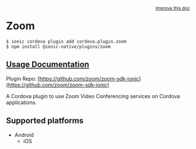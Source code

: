 <a style="float:right;font-size:12px;" href="http://github.com/danielsogl/awesome-cordova-plugins/edit/master/src/@awesome-cordova-plugins/plugins/zoom/index.ts#L1">
  Improve this doc
</a>

# Zoom

```
$ ionic cordova plugin add cordova.plugin.zoom
$ npm install @ionic-native/plugins/zoom
```

## [Usage Documentation](https://ionicframework.com/docs/native/zoom/)

Plugin Repo: [https://github.com/zoom/zoom-sdk-ionic](https://github.com/zoom/zoom-sdk-ionic)

A Cordova plugin to use Zoom Video Conferencing services on Cordova applications.

## Supported platforms

- Android
  - iOS
  


